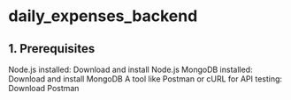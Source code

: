 # daily_expenses_backend

## 1. Prerequisites
Node.js installed: Download and install Node.js
MongoDB installed: Download and install MongoDB
A tool like Postman or cURL for API testing: Download Postman
